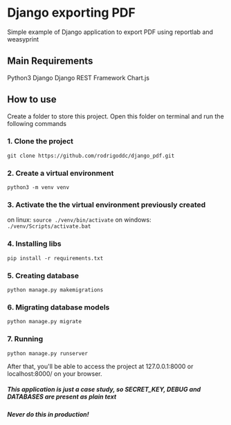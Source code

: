 # Django exporting PDF
Simple example of Django application to export PDF using reportlab and weasyprint

## Main Requirements
Python3
Django
Django REST Framework
Chart.js


## How to use
Create a folder to store this project. Open this folder on terminal and run the following commands

### 1. Clone the project
`git clone https://github.com/rodrigoddc/django_pdf.git`

### 2. Create a virtual environment
`python3 -m venv venv`

### 3. Activate the the virtual environment previously created
on linux: `source ./venv/bin/activate`
on windows: `./venv/Scripts/activate.bat`

### 4. Installing libs
`pip install -r requirements.txt`

### 5. Creating database
`python manage.py makemigrations`

### 6. Migrating database models
`python manage.py migrate`

### 7. Running
`python manage.py runserver`

After that, you'll be able to access the project at 127.0.0.1:8000 or localhost:8000/ on your browser.

##### This application is just a case study, so SECRET_KEY, DEBUG and DATABASES are present as plain text

##### Never do this in production! 